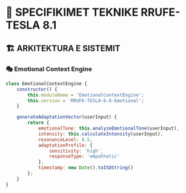 # 🔧 SPECIFIKIMET TEKNIKE RRUFE-TESLA 8.1

## 🏗️ ARKITEKTURA E SISTEMIT

### 🎭 Emotional Context Engine
```javascript
class EmotionalContextEngine {
    constructor() {
        this.moduleName = 'EmotionalContextEngine';
        this.version = 'RRUFE-TESLA-8.0-Emotional';
    }

    generateAdaptationVector(userInput) {
        return {
            emotionalTone: this.analyzeEmotionalTone(userInput),
            intensity: this.calculateIntensity(userInput),
            resonanceLevel: 0.5,
            adaptationProfile: {
                sensitivity: 'high',
                responseType: 'empathetic'
            },
            timestamp: new Date().toISOString()
        };
    }
}
